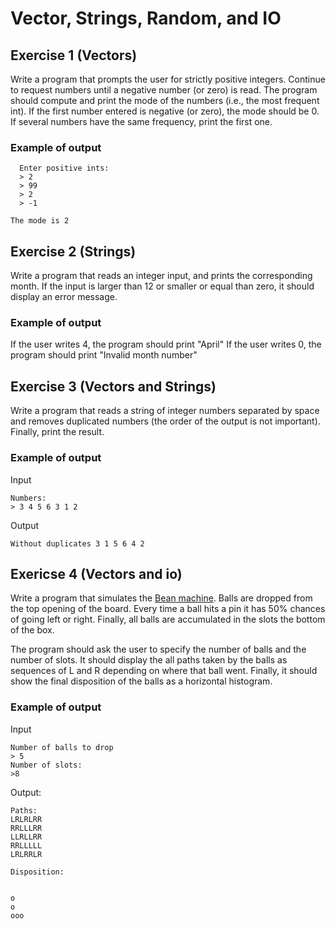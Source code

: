 # Vector, Strings, Random, and IO


## Exercise 1 (Vectors)

Write a program that prompts the user for strictly positive integers. Continue to request numbers until a negative number (or zero) is read. The program should compute and print the mode of the numbers (i.e., the most frequent int). If the first number entered is negative (or zero), the mode should be 0. If several numbers have the same frequency, print the first one.

### Example of output

```
  Enter positive ints:
  > 2
  > 99
  > 2
  > -1

The mode is 2
```


## Exercise 2 (Strings)

Write a program that reads an integer input, and prints the corresponding month. If the input is larger than 12 or smaller or equal than zero, it should display an error message.

### Example of output

If the user writes 4, the program should print "April"
If the user writes 0, the program should print "Invalid month number"


## Exercise 3 (Vectors and Strings)

Write a program that reads a string of integer numbers separated by space and removes duplicated numbers (the order of the output is not important). Finally, print the result.


### Example of output

Input
```
Numbers:
> 3 4 5 6 3 1 2
```

Output
```
Without duplicates 3 1 5 6 4 2
```

## Exericse 4 (Vectors and io)

Write a program that simulates the [Bean machine](https://en.wikipedia.org/wiki/Galton_board).
Balls are dropped from the top opening of the board. Every time a ball hits a pin it has 50% chances of going left or right. Finally, all balls are accumulated in the slots the bottom of the box.

The program should ask the user to specify the number of balls and the number of slots. It should display the all paths taken by the balls as sequences of L and R depending on where that ball went. Finally, it should show the final disposition of the balls as a horizontal histogram.

### Example of output

Input
```
Number of balls to drop
> 5
Number of slots:
>8
```

Output:
```
Paths:
LRLRLRR
RRLLLRR
LLRLLRR
RRLLLLL
LRLRRLR

Disposition:


o
o
ooo



```

